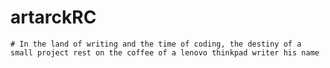 # artarckRC
    # In the land of writing and the time of coding, the destiny of a small project rest on the coffee of a lenovo thinkpad writer his name 
